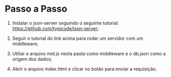  # Passo a Passo
  1. Instalar o json-server seguindo o seguinte tutorial: https://github.com/typicode/json-server;
  
  2. Seguir o tutorial do link acima para rodar um servidor com um middleware;

  3. Utiliar o arquivo mid.js nesta pasta como middleware e o db.json como a origem dos dados;

  4. Abrir o arquivo index.html e clicar no botão para enviar a requisição.